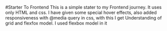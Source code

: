 #Starter To Frontend
This is a simple stater to my Frontend journey. 
It uses only HTML and css.
I have given some special hover effects,
also added responsiveness with @media query in css,
with this I get Understanding of grid and flexfox model.
I used flexbox model in it
